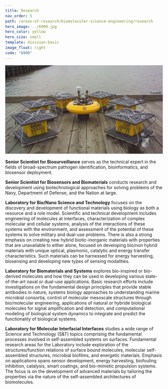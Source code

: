 ```yaml
---
title: Research
nav_order: 5
path: /areas-of-research/biomoleculer-science-engineering/research
hero_image: ../6900.jpg
hero_color: yellow
hero_size: small
template: division-basic
image_float: right
code: "6900"
---
```

![MFC](MFC.jpg)

**Senior Scientist for Biosurveillance** serves as the technical expert in the fields of broad-spectrum pathogen identification, bioinformatics, and biosensor deployment.
 
**Senior Scientist for Biosensors and Biomaterials** conducts research and development using biotechnological approaches for solving problems of the Navy, Department of Defense, and the Nation at large.
 
**Laboratory for Bio/Nano Science and Technology** focuses on the discovery and development of functional materials using biology as both a resource and a role model. Scientific and technical development includes engineering of molecules at interfaces, characterization of complex molecular and cellular systems, analysis of the interactions of these systems with the environment, and assessment of the potential of these systems to solve military and dual-use problems. There is also a strong emphasis on creating new hybrid biotic-inorganic materials with properties that are unavailable to either alone, focused on developing bio/non hybrid materials with unique optical, plasmonic, catalytic and energy transfer characteristics. Such materials can be harnessed for energy harvesting, biosensing and developing new types of sensing modalities. 

**Laboratory for Biomaterials and Systems** explores bio-inspired or bio-derived molecules and how they can be used in developing various state-of-the-art naval or dual-use applications. Basic research efforts include investigations on the fundamental design principles that provide stable antibodies in nature, systems biology approaches to understanding marine microbial consortia, control of molecular mesoscale structures through bio/molecular engineering, applications of natural or hybride biological molecules for signal amplification and detection, and computational modeling of biological system dynamics to integrate and predict the functionality of biological systems.
 
**Laboratory for Molecular Interfacial Interfaces** studies a wide range of Science and Technology (S&T) topics comprising the fundamental processes involved in self-assembled systems on surfaces. Fundamental research areas for the Laboratory include exploration of the structures/function relations of surface bound molecules, molecular self-assembled structures, microbial biofilms, and energetic materials. Emphasis on applications spans sensor development, energy harvesting, biofouling inhibition, catalysis, smart coatings, and bio-mimetic propulsion systems. The focus is on the development of advanced materials by tailoring the properties via the nature of the self-assembled architectures of biomolecules.

